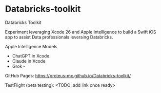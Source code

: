 # Databricks-toolkit
Databricks Toolkit

Experiment leveraging Xcode 26 and Apple Intelligence to build a Swift iOS app to assist Data professionals leveraing Databricks.

Apple Intelligence Models
* ChatGPT in Xcode
* Claude in Xcode
* Grok - <to be integrated>

GitHub Pages: https://proteus-mx.github.io/Databricks-toolkit/

TestFlight (beta testing): <TODO: add link once ready>
